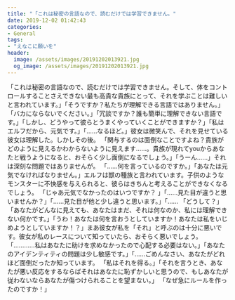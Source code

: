 ```yaml
---
title: "「これは秘密の言語なので、読むだけでは学習できません。"
date: 2019-12-02 01:42:43
categories:
- General
tags:
- "えなこに願いを"
header:
  image: /assets/images/20191202013921.jpg
  og_image: /assets/images/20191202013921.jpg
---
```


「これは秘密の言語なので、読むだけでは学習できません。そして、体をコントロールすることさえできない最も高貴な貴族にとって、それを学ぶことは難しいと言われています。」「そうですか？私たちが理解できる言語ではありません。」「バカにならないでください。」「冗談ですか？誰も簡単に理解できない言語です。」「しかし、どうやって彼らとうまくやっていくことができますか？」「私はエルフだから、元気です。」「……なるほど。」彼女は微笑んで、それを見せている彼女は理解した。しかしその後。 「関与するのは面倒なことですよね？貴族がどのように見えるかわからないように見えます……。貴族が現れてyouからあなたと戦うようになると、おそらく少し面倒になるでしょう。」「うーん……」それは深刻な問題ではありませんが。 「……何を言っているのですか。」「あなたは元気でなければなりません。」エルフは獣の種族と言われています。子供のようなモンスターに不快感を与えられると、彼らはきちんと考えることができなくなるでしょう。 「じゃあ元気でなかったのはいつですか？ 」「……見た目が違うと思いませんか？」「……見た目が他と少し違うと思います。」「…… 「どうして？」「あなたがどんなに見えても、あなたはまだ、それは何なのか、私には理解できない何かです。」「うわ！あなたは何を言おうとしていますか！あなたは私をいじめようとしていますか！？」まあ彼女が私を「それ」と呼ぶのは十分に悪いです。彼女が私のレースについて知っていたら、おそらく悪いでしょう。 「…………私はあなたに助けを求めなかったので心配する必要はない。」「あなたのアイデンティティの問題は少し敏感です。」「……ごめんなさい、あなたがどれほど面倒だったか知っています。 「私はそれを得る。」「それを言うとき、あなたが悪い反応をするならばそれはあなたに恥ずかしいと思うので、もしあなたが従わないならあなたが傷つけられることを望まない。」 「なぜ急にルールを作ったのですか！」
